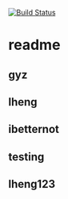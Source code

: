 [![Build Status](https://travis-ci.org/Inory50831/dida_backend.svg?branch=master)](https://travis-ci.org/Inory50831/dida_backend)


# readme

## gyz

## lheng

## ibetternot

## testing

## lheng123

